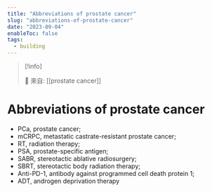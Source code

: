 ```yaml
---
title: "Abbreviations of prostate cancer"
slug: "abbreviations-of-prostate-cancer"
date: "2023-09-04"
enableToc: false
tags:
  - building
---
```


> [!info]
>
> 🌱 來自: [[prostate cancer]]

# Abbreviations of prostate cancer

- PCa, prostate cancer;
- mCRPC, metastatic castrate-resistant prostate cancer;
- RT, radiation therapy;
- PSA, prostate-specific antigen;
- SABR, stereotactic ablative radiosurgery;
- SBRT, stereotactic body radiation therapy;
- Anti-PD-1, antibody against programmed cell death protein 1;
- ADT, androgen deprivation therapy
